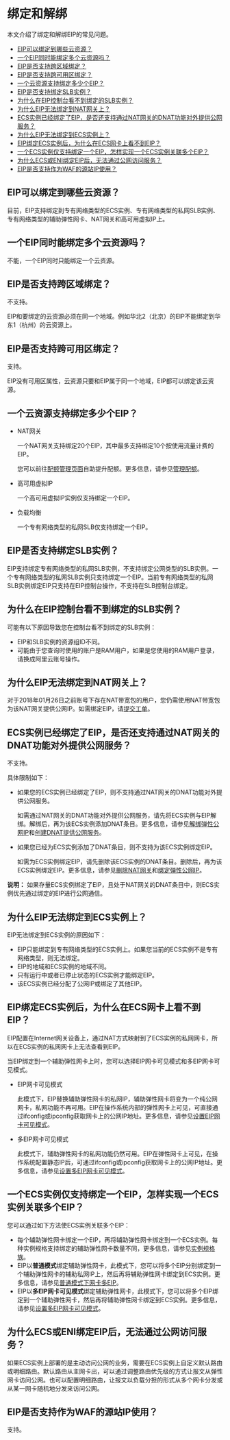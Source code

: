# 绑定和解绑

本文介绍了绑定和解绑EIP的常见问题。

-   [EIP可以绑定到哪些云资源？](#section_pap_ugo_jeh)
-   [一个EIP同时能绑定多个云资源吗？](#section_ote_h91_ws7)
-   [EIP是否支持跨区域绑定？](#section_uu3_mql_s9i)
-   [EIP是否支持跨可用区绑定？](#section_m0l_vvo_hts)
-   [一个云资源支持绑定多少个EIP？](#section_n2w_txw_ezn)
-   [EIP是否支持绑定SLB实例？](#section_n0f_o8t_tfe)
-   [为什么在EIP控制台看不到绑定的SLB实例？](#section_92e_zg7_cex)
-   [为什么EIP无法绑定到NAT网关上？](#section_oml_rxp_5uc)
-   [ECS实例已经绑定了EIP，是否还支持通过NAT网关的DNAT功能对外提供公网服务？](#section_wa9_tjs_eb2)
-   [为什么EIP无法绑定到ECS实例上？](#section_77i_2nv_smy)
-   [EIP绑定ECS实例后，为什么在ECS网卡上看不到EIP？](#section_9y3_r2h_ran)
-   [一个ECS实例仅支持绑定一个EIP，怎样实现一个ECS实例关联多个EIP？](#section_c6w_x9a_b7m)
-   [为什么ECS或ENI绑定EIP后，无法通过公网访问服务？](#section_m3e_7x3_xo5)
-   [EIP是否支持作为WAF的源站IP使用？](#section_qln_3p7_4ta)

## EIP可以绑定到哪些云资源？

目前，EIP支持绑定到专有网络类型的ECS实例、专有网络类型的私网SLB实例、专有网络类型的辅助弹性网卡、NAT网关和高可用虚拟IP上。

## 一个EIP同时能绑定多个云资源吗？

不能，一个EIP同时只能绑定一个云资源。

## EIP是否支持跨区域绑定？

不支持。

EIP和要绑定的云资源必须在同一个地域。例如华北2（北京）的EIP不能绑定到华东1（杭州）的云资源上。

## EIP是否支持跨可用区绑定？

支持。

EIP没有可用区属性，云资源只要和EIP属于同一个地域，EIP都可以绑定该云资源。

## 一个云资源支持绑定多少个EIP？

-   NAT网关

    一个NAT网关支持绑定20个EIP，其中最多支持绑定10个按使用流量计费的EIP。

    您可以前往[配额管理页面](https://vpc.console.aliyun.com/quota)自助提升配额。更多信息，请参见[管理配额](/intl.zh-CN/通用配置/管理配额.md)。

-   高可用虚拟IP

    一个高可用虚拟IP实例仅支持绑定一个EIP。

-   负载均衡

    一个专有网络类型的私网SLB仅支持绑定一个EIP。


## EIP是否支持绑定SLB实例？

EIP支持绑定专有网络类型的私网SLB实例，不支持绑定公网类型的SLB实例。一个专有网络类型的私网SLB实例只支持绑定一个EIP。当前专有网络类型的私网SLB实例绑定EIP只支持在EIP控制台操作，不支持在SLB控制台绑定。

## 为什么在EIP控制台看不到绑定的SLB实例？

可能有以下原因导致您在控制台看不到绑定的SLB实例：

-   EIP和SLB实例的资源组ID不同。
-   可能由于您查询时使用的账户是RAM用户，如果是您使用的RAM用户登录，请换成阿里云账号操作。

## 为什么EIP无法绑定到NAT网关上？

对于2018年01月26日之前账号下存在NAT带宽包的用户，您仍需使用NAT带宽包为该NAT网关提供公网IP。如需绑定EIP，请[提交工单](https://workorder-intl.console.aliyun.com/#/ticket/createIndex)。

## ECS实例已经绑定了EIP，是否还支持通过NAT网关的DNAT功能对外提供公网服务？

不支持。

具体限制如下：

-   如果您的ECS实例已经绑定了EIP，则不支持通过NAT网关的DNAT功能对外提供公网服务。

    如需通过NAT网关的DNAT功能对外提供公网服务，请先将ECS实例与EIP解绑。解绑后，再为该ECS实例添加DNAT条目。更多信息，请参见[解绑弹性公网IP](/intl.zh-CN/控制台操作指南/创建NAT网关实例.md)和[创建DNAT提供公网服务](/intl.zh-CN/控制台操作指南/创建DNAT提供公网服务.md)。

-   如果您已经为ECS实例添加了DNAT条目，则不支持为该ECS实例绑定EIP。

    如需为ECS实例绑定EIP，请先删除该ECS实例的DNAT条目。删除后，再为该ECS实例绑定EIP。更多信息，请参见[删除NAT网关](/intl.zh-CN/控制台操作指南/创建NAT网关实例.md)和[绑定弹性公网IP](/intl.zh-CN/控制台操作指南/创建NAT网关实例.md)。


**说明：** 如果存量ECS实例绑定了EIP，且处于NAT网关的DNAT条目中，则ECS实例优先通过绑定的EIP进行公网通信。

## 为什么EIP无法绑定到ECS实例上？

EIP无法绑定到ECS实例的原因如下：

-   EIP只能绑定到专有网络类型的ECS实例上。如果您当前的ECS实例不是专有网络类型，则无法绑定。
-   EIP的地域和ECS实例的地域不同。
-   只有运行中或者已停止状态的ECS实例才能绑定EIP。
-   该ECS实例已经分配了公网IP或绑定了其他EIP。

## EIP绑定ECS实例后，为什么在ECS网卡上看不到EIP？

EIP配置在Internet网关设备上，通过NAT方式映射到了ECS实例的私网网卡，所以在ECS实例的私网网卡上无法查看到EIP。

当EIP绑定到一个辅助弹性网卡上时，您可以选择EIP网卡可见模式和多EIP网卡可见模式。

-   EIP网卡可见模式

    此模式下，EIP替换辅助弹性网卡的私网IP，辅助弹性网卡将变为一个纯公网网卡，私网功能不再可用。EIP在操作系统内部的弹性网卡上可见，可直接通过ifconfig或ipconfig获取网卡上的公网IP地址。更多信息，请参见[设置EIP网卡可见模式](/intl.zh-CN/用户指南/绑定云资源/绑定辅助弹性网卡/设置EIP网卡可见模式.md)。

-   多EIP网卡可见模式

    此模式下，辅助弹性网卡的私网功能仍然可用。EIP在弹性网卡上可见，在操作系统配置静态IP后，可通过ifconfig或ipconfig获取网卡上的公网IP地址。更多信息，请参见[设置多EIP网卡可见模式](/intl.zh-CN/用户指南/绑定云资源/绑定辅助弹性网卡/设置多EIP网卡可见模式.md)。


## 一个ECS实例仅支持绑定一个EIP，怎样实现一个ECS实例关联多个EIP？

您可以通过如下方法使ECS实例关联多个EIP：

-   每个辅助弹性网卡绑定一个EIP，再将辅助弹性网卡绑定到一个ECS实例。每种实例规格支持绑定的辅助弹性网卡数量不同，更多信息，请参见[实例规格族](/intl.zh-CN/实例/实例规格族.md)。
-   EIP以**普通模式**绑定辅助弹性网卡，此模式下，您可以将多个EIP分别绑定到一个辅助弹性网卡的辅助私网IP上，然后再将辅助弹性网卡绑定到ECS实例。更多信息，请参见[普通模式下网卡多EIP](/intl.zh-CN/最佳实践/普通模式下网卡多EIP.md)。
-   EIP以**多EIP网卡可见模式**绑定辅助弹性网卡，此模式下，您可以将多个EIP绑定到一个辅助弹性网卡，然后再将辅助弹性网卡绑定到ECS实例。更多信息，请参见[设置多EIP网卡可见模式](/intl.zh-CN/用户指南/绑定云资源/绑定辅助弹性网卡/设置多EIP网卡可见模式.md)。

## 为什么ECS或ENI绑定EIP后，无法通过公网访问服务？

如果ECS实例上部署的是主动访问公网的业务，需要在ECS实例上自定义默认路由或明细路由。默认路由从主网卡出，可以通过调整路由优先级的方式让报文从弹性网卡访问公网。也可以配置明细路由，让报文以负载分担的形式从多个网卡分发或从某一网卡随机地分发来访问公网。

## EIP是否支持作为WAF的源站IP使用？

支持。

